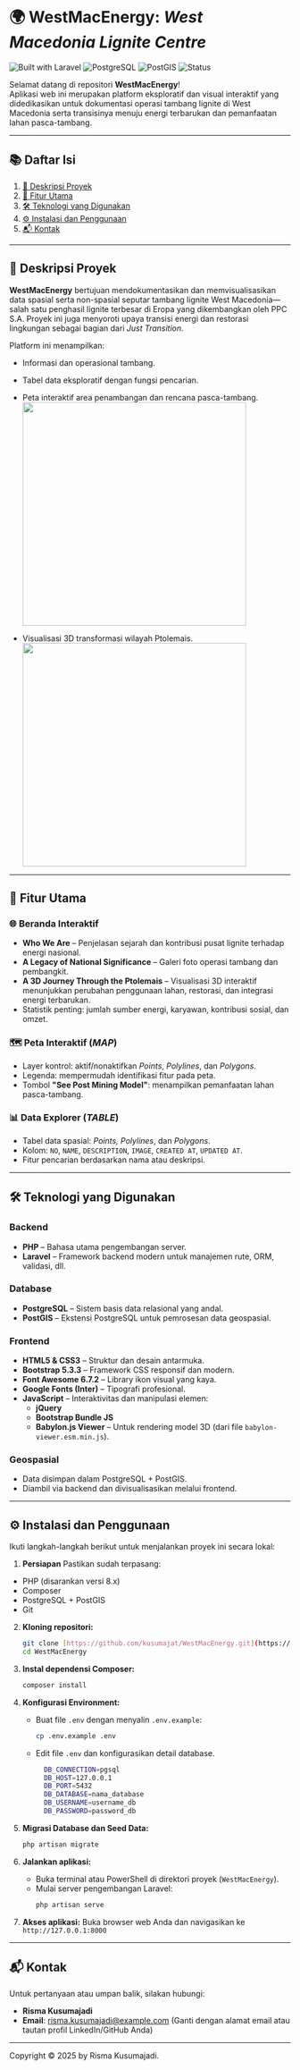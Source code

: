 # 🌍 WestMacEnergy: *West Macedonia Lignite Centre*

![Built with Laravel](https://img.shields.io/badge/Built%20with-Laravel-red?style=flat-square&logo=laravel)
![PostgreSQL](https://img.shields.io/badge/Database-PostgreSQL-blue?style=flat-square&logo=postgresql)
![PostGIS](https://img.shields.io/badge/Spatial%20Data-PostGIS-green?style=flat-square)
![Status](https://img.shields.io/badge/Status-In%20Development-yellow?style=flat-square)

Selamat datang di repositori **WestMacEnergy**!  
Aplikasi web ini merupakan platform eksploratif dan visual interaktif yang didedikasikan untuk dokumentasi operasi tambang lignite di West Macedonia serta transisinya menuju energi terbarukan dan pemanfaatan lahan pasca-tambang.

---

## 📚 Daftar Isi
1. [📝 Deskripsi Proyek](#📝-deskripsi-proyek)
2. [🚀 Fitur Utama](#🚀-fitur-utama)
3. [🛠️ Teknologi yang Digunakan](#🛠️-teknologi-yang-digunakan)
4. [⚙️ Instalasi dan Penggunaan](#⚙️-instalasi-dan-penggunaan)
5. [📬 Kontak](#📬-kontak)

---

## 📝 Deskripsi Proyek

**WestMacEnergy** bertujuan mendokumentasikan dan memvisualisasikan data spasial serta non-spasial seputar tambang lignite West Macedonia—salah satu penghasil lignite terbesar di Eropa yang dikembangkan oleh PPC S.A. Proyek ini juga menyoroti upaya transisi energi dan restorasi lingkungan sebagai bagian dari *Just Transition*.

Platform ini menampilkan:
- Informasi dan operasional tambang.
- Tabel data eksploratif dengan fungsi pencarian.
- Peta interaktif area penambangan dan rencana pasca-tambang.
  <br><img src="https://github.com/user-attachments/assets/f5773b72-ea3b-44db-b324-8dabe0de8583" width="400"/>

- Visualisasi 3D transformasi wilayah Ptolemais.
  <br><img src="https://github.com/user-attachments/assets/9c871e91-a3d1-4a65-ab55-21d10f3133de" width="400"/>
  

---

## 🚀 Fitur Utama

### 🌐 Beranda Interaktif
- **Who We Are** – Penjelasan sejarah dan kontribusi pusat lignite terhadap energi nasional.
- **A Legacy of National Significance** – Galeri foto operasi tambang dan pembangkit.
- **A 3D Journey Through the Ptolemais** – Visualisasi 3D interaktif menunjukkan perubahan penggunaan lahan, restorasi, dan integrasi energi terbarukan.
- Statistik penting: jumlah sumber energi, karyawan, kontribusi sosial, dan omzet.

### 🗺️ Peta Interaktif (*MAP*)
- Layer kontrol: aktif/nonaktifkan *Points*, *Polylines*, dan *Polygons*.
- Legenda: mempermudah identifikasi fitur pada peta.
- Tombol **"See Post Mining Model"**: menampilkan pemanfaatan lahan pasca-tambang.

### 📊 Data Explorer (*TABLE*)
- Tabel data spasial: *Points, Polylines*, dan *Polygons*.
- Kolom: `NO`, `NAME`, `DESCRIPTION`, `IMAGE`, `CREATED AT`, `UPDATED AT`.
- Fitur pencarian berdasarkan nama atau deskripsi.

---

## 🛠️ Teknologi yang Digunakan

### Backend
- **PHP** – Bahasa utama pengembangan server.
- **Laravel** – Framework backend modern untuk manajemen rute, ORM, validasi, dll.

### Database
- **PostgreSQL** – Sistem basis data relasional yang andal.
- **PostGIS** – Ekstensi PostgreSQL untuk pemrosesan data geospasial.

### Frontend
- **HTML5 & CSS3** – Struktur dan desain antarmuka.
- **Bootstrap 5.3.3** – Framework CSS responsif dan modern.
- **Font Awesome 6.7.2** – Library ikon visual yang kaya.
- **Google Fonts (Inter)** – Tipografi profesional.
- **JavaScript** – Interaktivitas dan manipulasi elemen:
  - **jQuery**
  - **Bootstrap Bundle JS**
  - **Babylon.js Viewer** – Untuk rendering model 3D (dari file `babylon-viewer.esm.min.js`).

### Geospasial
- Data disimpan dalam PostgreSQL + PostGIS.
- Diambil via backend dan divisualisasikan melalui frontend.

---

## ⚙️ Instalasi dan Penggunaan

Ikuti langkah-langkah berikut untuk menjalankan proyek ini secara lokal:

1. **Persiapan**
Pastikan sudah terpasang:
- PHP (disarankan versi 8.x)
- Composer
- PostgreSQL + PostGIS
- Git

2.  **Kloning repositori:**
    ```bash
    git clone [https://github.com/kusumajat/WestMacEnergy.git](https://github.com/kusumajat/WestMacEnergy.git)
    cd WestMacEnergy
    ```

3.  **Instal dependensi Composer:**
    ```bash
    composer install
    ```

4.  **Konfigurasi Environment:**
    * Buat file `.env` dengan menyalin `.env.example`:
        ```bash
        cp .env.example .env
        ```
    * Edit file `.env` dan konfigurasikan detail database.
      ```bash
        DB_CONNECTION=pgsql
        DB_HOST=127.0.0.1
        DB_PORT=5432
        DB_DATABASE=nama_database
        DB_USERNAME=username_db
        DB_PASSWORD=password_db
        ```

5.  **Migrasi Database dan Seed Data:**
    ```bash
    php artisan migrate
    ```

6.  **Jalankan aplikasi:**
    * Buka terminal atau PowerShell di direktori proyek (`WestMacEnergy`).
    * Mulai server pengembangan Laravel:
        ```bash
        php artisan serve
        ```

7.  **Akses aplikasi:**
    Buka browser web Anda dan navigasikan ke `http://127.0.0.1:8000`

---

## 📬 **Kontak**

Untuk pertanyaan atau umpan balik, silakan hubungi:

* **Risma Kusumajadi**
* **Email**: [risma.kusumajadi@example.com](mailto:risma.kusumajadi@example.com) (Ganti dengan alamat email atau tautan profil LinkedIn/GitHub Anda)

---

Copyright © 2025 by Risma Kusumajadi.
